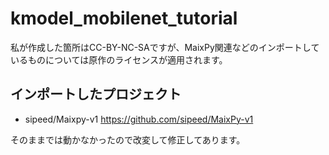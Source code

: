 # kmodel_mobilenet_tutorial

私が作成した箇所はCC-BY-NC-SAですが、MaixPy関連などのインポートしているものについては原作のライセンスが適用されます。

## インポートしたプロジェクト

- sipeed/Maixpy-v1 https://github.com/sipeed/MaixPy-v1

そのままでは動かなかったので改変して修正してあります。
